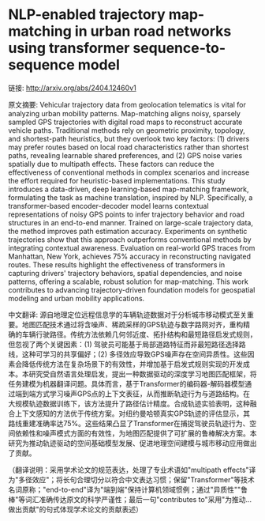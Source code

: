 # NLP-enabled trajectory map-matching in urban road networks using transformer sequence-to-sequence model

链接: http://arxiv.org/abs/2404.12460v1

原文摘要:
Vehicular trajectory data from geolocation telematics is vital for analyzing
urban mobility patterns. Map-matching aligns noisy, sparsely sampled GPS
trajectories with digital road maps to reconstruct accurate vehicle paths.
Traditional methods rely on geometric proximity, topology, and shortest-path
heuristics, but they overlook two key factors: (1) drivers may prefer routes
based on local road characteristics rather than shortest paths, revealing
learnable shared preferences, and (2) GPS noise varies spatially due to
multipath effects. These factors can reduce the effectiveness of conventional
methods in complex scenarios and increase the effort required for
heuristic-based implementations. This study introduces a data-driven, deep
learning-based map-matching framework, formulating the task as machine
translation, inspired by NLP. Specifically, a transformer-based encoder-decoder
model learns contextual representations of noisy GPS points to infer trajectory
behavior and road structures in an end-to-end manner. Trained on large-scale
trajectory data, the method improves path estimation accuracy. Experiments on
synthetic trajectories show that this approach outperforms conventional methods
by integrating contextual awareness. Evaluation on real-world GPS traces from
Manhattan, New York, achieves 75% accuracy in reconstructing navigated routes.
These results highlight the effectiveness of transformers in capturing drivers'
trajectory behaviors, spatial dependencies, and noise patterns, offering a
scalable, robust solution for map-matching. This work contributes to advancing
trajectory-driven foundation models for geospatial modeling and urban mobility
applications.

中文翻译:
源自地理定位远程信息学的车辆轨迹数据对于分析城市移动模式至关重要。地图匹配技术通过将含噪声、稀疏采样的GPS轨迹与数字路网对齐，重构精确的车辆行驶路径。传统方法依赖几何邻近度、拓扑结构和最短路径启发式规则，但忽视了两个关键因素：(1) 驾驶员可能基于局部道路特征而非最短路径选择路线，这种可学习的共享偏好；(2) 多径效应导致GPS噪声存在空间异质性。这些因素会降低传统方法在复杂场景下的有效性，并增加基于启发式规则实现的开发成本。本研究受自然语言处理启发，提出一种数据驱动的深度学习地图匹配框架，将任务建模为机器翻译问题。具体而言，基于Transformer的编码器-解码器模型通过端到端方式学习噪声GPS点的上下文表征，从而推断轨迹行为与道路结构。在大规模轨迹数据训练下，该方法提升了路径估计精度。合成轨迹实验表明，这种融合上下文感知的方法优于传统方案。对纽约曼哈顿真实GPS轨迹的评估显示，其路线重建准确率达75%。这些结果凸显了Transformer在捕捉驾驶员轨迹行为、空间依赖性和噪声模式方面的有效性，为地图匹配提供了可扩展的鲁棒解决方案。本研究为推动轨迹驱动的空间基础模型发展、促进地理空间建模与城市移动应用做出了贡献。

（翻译说明：采用学术论文的规范表达，处理了专业术语如"multipath effects"译为"多径效应"；将长句合理切分以符合中文表达习惯；保留"Transformer"等技术名词原称；"end-to-end"译为"端到端"保持计算机领域惯例；通过"异质性""鲁棒"等词汇准确传达原文的科学严谨性；最后一句"contributes to"采用"为推动...做出贡献"的句式体现学术论文的贡献表述）
